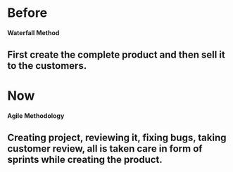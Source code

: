# Before

#### Waterfall Method

## First create the complete product and then sell it to the customers.

# Now

#### Agile Methodology

## Creating project, reviewing it, fixing bugs, taking customer review, all is taken care in form of sprints while creating the product.
